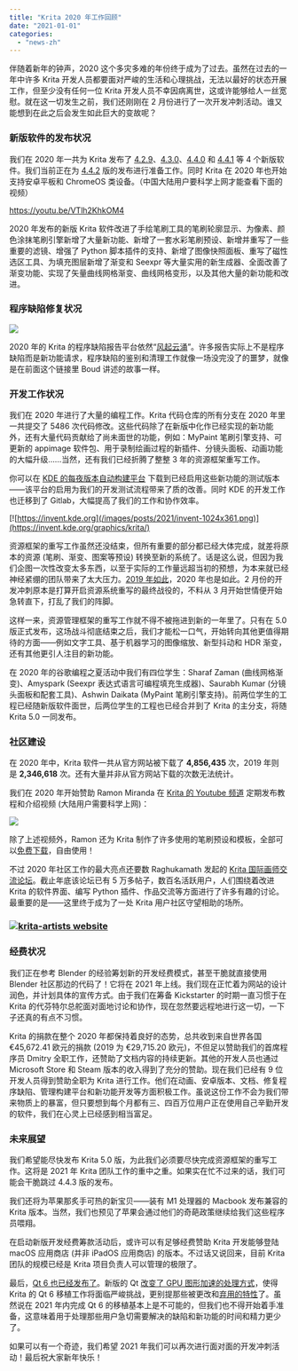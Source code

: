 ```yaml
---
title: "Krita 2020 年工作回顾"
date: "2021-01-01"
categories: 
  - "news-zh"
---
```


伴随着新年的钟声，2020 这个多灾多难的年份终于成为了过去。虽然在过去的一年中许多 Krita 开发人员都要面对严峻的生活和心理挑战，无法以最好的状态开展工作，但至少没有任何一位 Krita 开发人员不幸因病离世，这或许能够给人一丝宽慰。就在这一切发生之前，我们还刚刚在 2 月份进行了一次开发冲刺活动。谁又能想到在此之后会发生如此巨大的变故呢？

### 新版软件的发布状况

我们在 2020 年一共为 Krita 发布了 [4.2.9](https://krita.org/zh/item/krita-4-2-9-released-zh/)、[4.3.0](https://krita.org/zh/item/krita-4-3-0-released-zh/)、[4.4.0](https://krita.org/zh/item/krita-4-4-0-released-zh/) 和 [4.4.1](https://krita.org/zh/item/krita-4-4-1-released-zh/) 等 4 个新版软件。我们当前正在为 [4.4.2](https://krita.org/zh/item/second-beta-for-krita-4-4-2-zh/) 版的发布进行准备工作。同时 Krita 在 2020 年也开始支持安卓平板和 ChromeOS 类设备。（中国大陆用户要科学上网才能查看下面的视频）

https://youtu.be/VTlh2KhkOM4

2020 年发布的新版 Krita 软件改进了手绘笔刷工具的笔刷轮廓显示、为像素、颜色涂抹笔刷引擎新增了大量新功能、新增了一套水彩笔刷预设、新增并重写了一些重要的滤镜、增强了 Python 脚本插件的支持、新增了图像快照面板、重写了磁性选区工具、为填充图层新增了渐变和 Seexpr 等大量实用的新生成器、全面改善了渐变功能、实现了矢量曲线网格渐变、曲线网格变形，以及其他大量的新功能和改进。

### 程序缺陷修复状况

[![](/images/posts/2021/bugs_2020-1024x135.png)](/images/posts/2020/bugs_2020.png)

2020 年的 Krita 的程序缺陷报告平台依然“[风起云涌](https://valdyas.org/fading/hacking/krita-hacking/nightmares-and-bugs/)”。许多报告实际上不是程序缺陷而是新功能请求，程序缺陷的鉴别和清理工作就像一场没完没了的噩梦，就像是在前面这个链接里 Boud 讲述的故事一样。

### 开发工作状况

我们在 2020 年进行了大量的编程工作。Krita 代码仓库的所有分支在 2020 年里一共提交了 5486 次代码修改。这些代码除了在新版中化作已经实现的新功能外，还有大量代码贡献给了尚未面世的功能，例如：MyPaint 笔刷引擎支持、可更新的 appimage 软件包、用于录制绘画过程的新插件、分镜头面板、动画功能的大幅升级……当然，还有我们已经折腾了整整 3 年的资源框架重写工作。

你可以在 [KDE 的每夜版本自动构建平台](https://binary-factory.kde.org/) 下载到已经启用这些新功能的测试版本——该平台的启用为我们的开发测试流程带来了质的改善。同时 KDE 的开发工作也迁移到了 Gitlab，大幅提高了我们的工作和协作效率。

[![https://invent.kde.org](/images/posts/2021/invent-1024x361.png)](https://invent.kde.org/graphics/krita/)

资源框架的重写工作虽然还没结束，但所有重要的部分都已经大体完成，就差将原本的资源 (笔刷、渐变、图案等预设) 转换至新的系统了。话是这么说，但因为我们企图一次性改变太多东西，以至于实际的工作量远超当初的预想，为本来就已经神经紧绷的团队带来了太大压力。[2019 年如此](https://krita.org/en/item/krita-in-2019-and-2020/)，2020 年也是如此。2 月份的开发冲刺原本是打算开启资源系统重写的最终战役的，不料从 3 月开始世情便开始急转直下，打乱了我们的阵脚。

这样一来，资源管理框架的重写工作就不得不被拖进到新的一年里了。只有在 5.0 版正式发布，这场战斗彻底结束之后，我们才能松一口气，开始转向其他更值得期待的方面——例如文字工具、基于机器学习的图像缩放、新型抖动和 HDR 渐变，还有其他更引人注目的新功能。

在 2020 年的谷歌编程之夏活动中我们有四位学生：Sharaf Zaman (曲线网格渐变)、Amyspark (Seexpr 表达式语言可编程填充生成器)、Saurabh Kumar (分镜头面板和配套工具)、Ashwin Daikata (MyPaint 笔刷引擎支持)。前两位学生的工程已经随新版软件面世，后两位学生的工程也已经合并到了 Krita 的主分支，将随 Krita 5.0 一同发布。

### 社区建设

在 2020 年中，Krita 软件一共从官方网站被下载了 **4,856,435** 次，2019 年则是 **2,346,618** 次。还有大量并非从官方网站下载的次数无法统计。

我们在 2020 年开始赞助 Ramon Miranda 在 [Krita 的 Youtube 频道](https://www.youtube.com/channel/UCkIccKaHDGA8lYVmUerLhag) 定期发布教程和介绍视频 (大陆用户需要科学上网)：

[![](/images/posts/2021/youtube-1024x957.png)](https://www.youtube.com/channel/UCkIccKaHDGA8lYVmUerLhag)

除了上述视频外，Ramon 还为 Krita 制作了许多使用的笔刷预设和模板，全部可以[免费下载](https://files.kde.org/krita/extras/)，自由使用！

不过 2020 年社区工作的最大亮点还要数 Raghukamath 发起的 [Krita 国际画师交流论坛](https://krita-artists.org)。截止年底该论坛已有 5 万多帖子，数百名活跃用户，人们围绕着改进 Krita 的软件界面、编写 Python 插件、作品交流等方面进行了许多有趣的讨论。最重要的是——这里终于成为了一处 Krita 用户社区守望相助的场所。

### [![krita-artists website](/images/posts/2021/krita-artists-1024x894.png)](https://krita-artists.org)

### 经费状况

我们正在参考 Blender 的经验筹划新的开发经费模式，甚至干脆就直接使用 Blender 社区那边的代码了！它将在 2021 年上线。我们现在正忙着为网站的设计润色，并计划具体的宣传方式。由于我们在筹备 Kickstarter 的时期一直习惯于在 Krita 的代芬特尔总舵面对面地讨论和协作，现在忽然要远程地进行这一切，一下子还真的有点不习惯。

Krita 的捐款在整个 2020 年都保持着良好的态势，总共收到来自世界各国 €45,672.41 欧元的捐款 (2019 为 €29,715.20 欧元)，不但足以赞助我们的首席程序员 Dmitry 全职工作，还赞助了文档内容的持续更新。其他的开发人员也通过 Microsoft Store 和 Steam 版本的收入得到了充分的赞助。现在我们已经有 9 位开发人员得到赞助全职为 Krita 进行工作。他们在动画、安卓版本、文档、修复程序缺陷、管理构建平台和新功能开发等方面积极工作。虽说这份工作不会为我们带来物质上的暴富，但只要想到每个月都有三、四百万位用户正在使用自己辛勤开发的软件，我们在心灵上已经感到相当富足。

### 未来展望

我们希望能尽快发布 Krita 5.0 版，为此我们必须要尽快完成资源框架的重写工作。这将是 2021 年 Krita 团队工作的重中之重。如果实在忙不过来的话，我们可能会干脆跳过 4.4.3 版的发布。

我们还将为苹果那炙手可热的新宝贝——装有 M1 处理器的 Macbook 发布兼容的 Krita 版本。当然，我们也预见了苹果会通过他们的奇葩政策继续给我们这些程序员喂翔。

在启动新版开发经费筹款活动后，或许可以有足够经费赞助 Krita 开发能够登陆 macOS 应用商店 (并非 iPadOS 应用商店) 的版本。不过话又说回来，目前 Krita 团队的规模已经是 Krita 项目负责人可以管理的极限了。

最后，[Qt 6 也已经发布了](https://www.qt.io/blog/qt-6.0-released)。新版的 Qt [改变了 GPU 图形加速的处理方式](https://valdyas.org/fading/hacking/krita-hacking/krita-opengl-and-qt/)，使得 Krita 的 Qt 6 移植工作将面临严峻挑战，更别提那些被更改和[弃用的特性](https://lists.qt-project.org/pipermail/development/2020-April/039278.html)了。虽然说在 2021 年内完成 Qt 6 的移植基本上是不可能的，但我们也不得开始着手准备，这意味着用于处理那些用户急切需要解决的缺陷和新功能的时间和精力更少了。

如果可以有一个奇迹，我们希望 2021 年我们可以再次进行面对面的开发冲刺活动！最后祝大家新年快乐！
